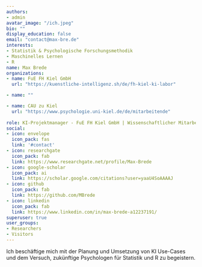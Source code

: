 ```yaml
---
authors:
- admin
avatar_image: "/ich.jpeg"
bio: ""
display_education: false
email: "contact@max-bre.de"
interests:
- Statistik & Psychologische Forschungsmethodik
- Maschinelles Lernen
- R
name: Max Brede
organizations:
- name: FuE FH Kiel GmbH
  url: "https://kuenstliche-intelligenz.sh/de/fh-kiel-ki-labor"

- name: ""

- name: CAU zu Kiel
  url: "https://www.psychologie.uni-kiel.de/de/mitarbeitende"
  
role: KI-Projektmanager - FuE FH Kiel GmbH | Wissenschaftlicher Mitarbeiter CAU zu Kiel
social:
- icon: envelope
  icon_pack: fas
  link: '#contact'
- icon: researchgate
  icon_pack: fab
  link: https://www.researchgate.net/profile/Max-Brede
- icon: google-scholar
  icon_pack: ai
  link: https://scholar.google.com/citations?user=yaaU4SoAAAAJ
- icon: github
  icon_pack: fab
  link: https://github.com/MBrede
- icon: linkedin
  icon_pack: fab
  link: https://www.linkedin.com/in/max-brede-a12237191/
superuser: true
user_groups:
- Researchers
- Visitors
---
```

Ich beschäftige mich mit der Planung und Umsetzung von KI Use-Cases und dem Versuch, zukünftige Psychologen für Statistik und R zu begeistern.